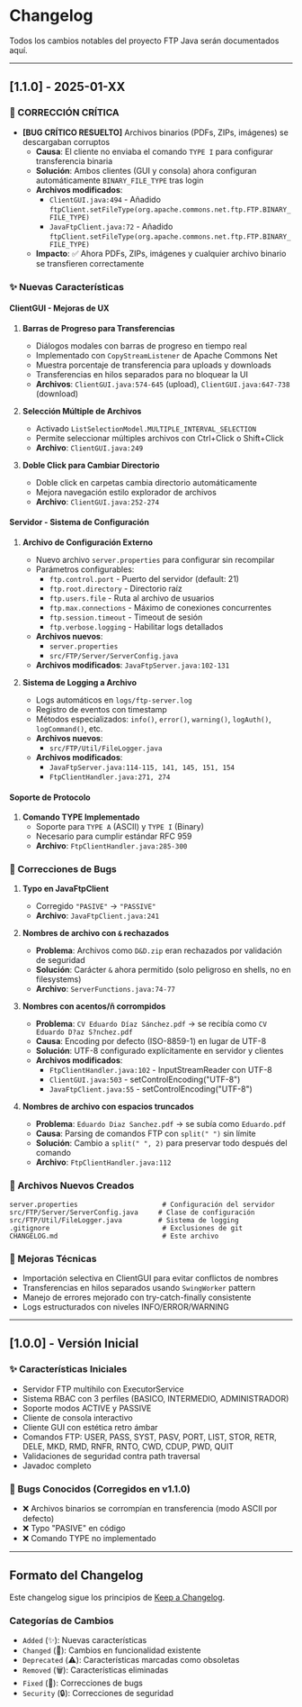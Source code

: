 # Changelog

Todos los cambios notables del proyecto FTP Java serán documentados aquí.

---

## [1.1.0] - 2025-01-XX

### 🚨 CORRECCIÓN CRÍTICA
- **[BUG CRÍTICO RESUELTO]** Archivos binarios (PDFs, ZIPs, imágenes) se descargaban corruptos
  - **Causa**: El cliente no enviaba el comando `TYPE I` para configurar transferencia binaria
  - **Solución**: Ambos clientes (GUI y consola) ahora configuran automáticamente `BINARY_FILE_TYPE` tras login
  - **Archivos modificados**:
    - `ClientGUI.java:494` - Añadido `ftpClient.setFileType(org.apache.commons.net.ftp.FTP.BINARY_FILE_TYPE)`
    - `JavaFtpClient.java:72` - Añadido `ftpClient.setFileType(org.apache.commons.net.ftp.FTP.BINARY_FILE_TYPE)`
  - **Impacto**: ✅ Ahora PDFs, ZIPs, imágenes y cualquier archivo binario se transfieren correctamente

### ✨ Nuevas Características

#### ClientGUI - Mejoras de UX
1. **Barras de Progreso para Transferencias**
   - Diálogos modales con barras de progreso en tiempo real
   - Implementado con `CopyStreamListener` de Apache Commons Net
   - Muestra porcentaje de transferencia para uploads y downloads
   - Transferencias en hilos separados para no bloquear la UI
   - **Archivos**: `ClientGUI.java:574-645` (upload), `ClientGUI.java:647-738` (download)

2. **Selección Múltiple de Archivos**
   - Activado `ListSelectionModel.MULTIPLE_INTERVAL_SELECTION`
   - Permite seleccionar múltiples archivos con Ctrl+Click o Shift+Click
   - **Archivo**: `ClientGUI.java:249`

3. **Doble Click para Cambiar Directorio**
   - Doble click en carpetas cambia directorio automáticamente
   - Mejora navegación estilo explorador de archivos
   - **Archivo**: `ClientGUI.java:252-274`

#### Servidor - Sistema de Configuración
1. **Archivo de Configuración Externo**
   - Nuevo archivo `server.properties` para configurar sin recompilar
   - Parámetros configurables:
     - `ftp.control.port` - Puerto del servidor (default: 21)
     - `ftp.root.directory` - Directorio raíz
     - `ftp.users.file` - Ruta al archivo de usuarios
     - `ftp.max.connections` - Máximo de conexiones concurrentes
     - `ftp.session.timeout` - Timeout de sesión
     - `ftp.verbose.logging` - Habilitar logs detallados
   - **Archivos nuevos**:
     - `server.properties`
     - `src/FTP/Server/ServerConfig.java`
   - **Archivos modificados**: `JavaFtpServer.java:102-131`

2. **Sistema de Logging a Archivo**
   - Logs automáticos en `logs/ftp-server.log`
   - Registro de eventos con timestamp
   - Métodos especializados: `info()`, `error()`, `warning()`, `logAuth()`, `logCommand()`, etc.
   - **Archivos nuevos**:
     - `src/FTP/Util/FileLogger.java`
   - **Archivos modificados**:
     - `JavaFtpServer.java:114-115, 141, 145, 151, 154`
     - `FtpClientHandler.java:271, 274`

#### Soporte de Protocolo
1. **Comando TYPE Implementado**
   - Soporte para `TYPE A` (ASCII) y `TYPE I` (Binary)
   - Necesario para cumplir estándar RFC 959
   - **Archivo**: `FtpClientHandler.java:285-300`

### 🐛 Correcciones de Bugs
1. **Typo en JavaFtpClient**
   - Corregido `"PASIVE"` → `"PASSIVE"`
   - **Archivo**: `JavaFtpClient.java:241`

2. **Nombres de archivo con `&` rechazados**
   - **Problema**: Archivos como `D&D.zip` eran rechazados por validación de seguridad
   - **Solución**: Carácter `&` ahora permitido (solo peligroso en shells, no en filesystems)
   - **Archivo**: `ServerFunctions.java:74-77`

3. **Nombres con acentos/ñ corrompidos**
   - **Problema**: `CV Eduardo Díaz Sánchez.pdf` → se recibía como `CV Eduardo D?az S?nchez.pdf`
   - **Causa**: Encoding por defecto (ISO-8859-1) en lugar de UTF-8
   - **Solución**: UTF-8 configurado explícitamente en servidor y clientes
   - **Archivos modificados**:
     - `FtpClientHandler.java:102` - InputStreamReader con UTF-8
     - `ClientGUI.java:503` - setControlEncoding("UTF-8")
     - `JavaFtpClient.java:55` - setControlEncoding("UTF-8")

4. **Nombres de archivo con espacios truncados**
   - **Problema**: `Eduardo Diaz Sanchez.pdf` → se subía como `Eduardo.pdf`
   - **Causa**: Parsing de comandos FTP con `split(" ")` sin límite
   - **Solución**: Cambio a `split(" ", 2)` para preservar todo después del comando
   - **Archivo**: `FtpClientHandler.java:112`

### 📝 Archivos Nuevos Creados
```
server.properties                     # Configuración del servidor
src/FTP/Server/ServerConfig.java     # Clase de configuración
src/FTP/Util/FileLogger.java         # Sistema de logging
.gitignore                            # Exclusiones de git
CHANGELOG.md                          # Este archivo
```

### 🔧 Mejoras Técnicas
- Importación selectiva en ClientGUI para evitar conflictos de nombres
- Transferencias en hilos separados usando `SwingWorker` pattern
- Manejo de errores mejorado con try-catch-finally consistente
- Logs estructurados con niveles INFO/ERROR/WARNING

---

## [1.0.0] - Versión Inicial

### ✨ Características Iniciales
- Servidor FTP multihilo con ExecutorService
- Sistema RBAC con 3 perfiles (BASICO, INTERMEDIO, ADMINISTRADOR)
- Soporte modos ACTIVE y PASSIVE
- Cliente de consola interactivo
- Cliente GUI con estética retro ámbar
- Comandos FTP: USER, PASS, SYST, PASV, PORT, LIST, STOR, RETR, DELE, MKD, RMD, RNFR, RNTO, CWD, CDUP, PWD, QUIT
- Validaciones de seguridad contra path traversal
- Javadoc completo

### 🐛 Bugs Conocidos (Corregidos en v1.1.0)
- ❌ Archivos binarios se corrompían en transferencia (modo ASCII por defecto)
- ❌ Typo "PASIVE" en código
- ❌ Comando TYPE no implementado

---

## Formato del Changelog

Este changelog sigue los principios de [Keep a Changelog](https://keepachangelog.com/es/1.0.0/).

### Categorías de Cambios
- `Added` (✨): Nuevas características
- `Changed` (🔄): Cambios en funcionalidad existente
- `Deprecated` (⚠️): Características marcadas como obsoletas
- `Removed` (🗑️): Características eliminadas
- `Fixed` (🐛): Correcciones de bugs
- `Security` (🔒): Correcciones de seguridad
